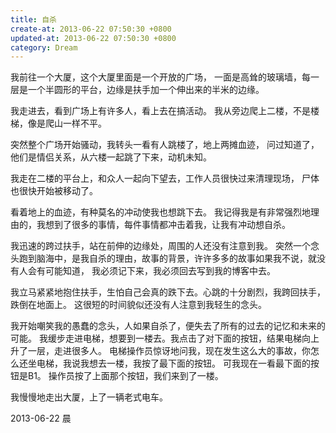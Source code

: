 ```yaml
---
title: 自杀
create-at: 2013-06-22 07:50:30 +0800
updated-at: 2013-06-22 07:50:30 +0800
category: Dream
---
```


我前往一个大厦，这个大厦里面是一个开放的广场，
一面是高耸的玻璃墙，每一层是一个半圆形的平台，边缘是扶手加一个伸出来的半米的边缘。

我走进去，看到广场上有许多人，看上去在搞活动。
我从旁边爬上二楼，不是楼梯，像是爬山一样不平。

突然整个广场开始骚动，我转头一看有人跳楼了，地上两摊血迹，
问过知道了，他们是情侣关系，从六楼一起跳了下来，动机未知。

我走在二楼的平台上，和众人一起向下望去，工作人员很快过来清理现场，
尸体也很快开始被移动了。

看着地上的血迹，有种莫名的冲动使我也想跳下去。
我记得我是有非常强烈地理由的，我想到了很多的事情，每件事情都冲击着我，让我有冲动想自杀。

我迅速的跨过扶手，站在前伸的边缘处，周围的人还没有注意到我。
突然一个念头跑到脑海中，是我自杀的理由，故事的背景，许许多多的故事如果我不说，就没有人会有可能知道，
我必须记下来，我必须回去写到我的博客中去。

我立马紧紧地抱住扶手，生怕自己会真的跌下去。心跳的十分剧烈，我跨回扶手，跌倒在地面上。
这很短的时间貌似还没有人注意到我轻生的念头。

我开始嘲笑我的愚蠢的念头，人如果自杀了，便失去了所有的过去的记忆和未来的可能。
我缓步走进电梯，想要到一楼去。我点击了对下面的按钮，结果电梯向上升了一层，走进很多人。
电梯操作员惊讶地问我，现在发生这么大的事故，你怎么还坐电梯，我说我想去一楼，我按了最下面的按钮。
可我现在一看最下面的按钮是B1。
操作员按了上面那个按钮，我们来到了一楼。

我慢慢地走出大厦，上了一辆老式电车。

2013-06-22 晨
